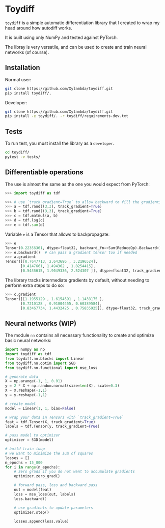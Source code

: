 # Toydiff

`toydiff` is a simple automatic differentiation library that I created to wrap
my head around how autodiff works.

It is built using only NumPy and tested against PyTorch.

The libray is very versatile, and can be used to create and train neural
networks (of course).

## Installation
Normal user:
```bash
git clone https://github.com/Xylambda/toydiff.git
pip install toydiff/.
```

Developer:
```bash
git clone https://github.com/Xylambda/toydiff.git
pip install -e toydiff/. -r toydiff/requirements-dev.txt
```

## Tests
To run test, you must install the library as a `developer`.

```bash
cd toydiff/
pytest -v tests/
```

## Differentiable operations
The use is almost the same as the one you would expect from PyTorch:

```python
>>> import toydiff as tdf

>>> # use `track_gradient=True` to allow backward to fill the gradients
>>> a = tdf.rand((3,3), track_gradient=True)
>>> b = tdf.rand((3,3), track_gradient=True)
>>> c = tdf.matmul(a, b)
>>> d = tdf.log(c)
>>> e = tdf.sum(d)
```

Variable `e` is a Tensor that allows to backpropagate:
```python
>>> e
Tensor(0.22356361, dtype=float32, backward_fn=<Sum(ReduceOp).Backward>)
>>> e.backward()  # can pass a gradient tensor too if needed
>>> a.gradient
Tensor([[0.7647713, 2.643686 , 3.2196524],
       [0.4147661, 1.494362 , 1.8254415],
       [0.5436615, 1.9049336, 2.524307 ]], dtype=float32, track_gradient=False)
```

The library tracks intermediate gradients by default, without needing to
perform extra steps to do so:

```python
>>> c.gradient
Tensor([[1.1955129 , 1.6154591 , 1.1438175 ],
       [0.7210128 , 0.91004455, 0.60389584],
       [0.83467734, 1.4432425 , 0.75835925]], dtype=float32, track_gradient=False)
```

## Neural networks (WIP)

The module `nn` contains all necessary functionality to create and optimize
basic neural networks:

```python
import numpy as np
import toydiff as tdf
from toydiff.nn.blocks import Linear
from toydiff.nn.optim import SGD
from toydiff.nn.functional import mse_loss

# generate data
X = np.arange(-1, 1, 0.01)
y = 2 * X + np.random.normal(size=len(X), scale=0.3)
X = X.reshape(-1,1)
y = y.reshape(-1,1)

# create model
model = Linear(1, 1, bias=False)

# wrap your data in Tensors with `track_gradient=True`
feat = tdf.Tensor(X, track_gradient=True)
labels = tdf.Tensor(y, track_gradient=True)

# pass model to optimizer
optimizer = SGD(model)

# build train loop
# we want to minimize the sum of squares
losses = []
n_epochs = 15_000
for i in range(n_epochs):
    # zero grads if you do not want to accumulate gradients
    optimizer.zero_grad()

    # forward pass, loss and backward pass
    out = model(feat)
    loss = mse_loss(out, labels)
    loss.backward()

    # use gradients to update parameters
    optimizer.step()
    
    losses.append(loss.value)
```
